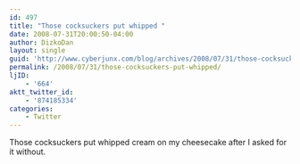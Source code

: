 ```yaml
---
id: 497
title: "Those cocksuckers put whipped "
date: 2008-07-31T20:00:50-04:00
author: DizkoDan
layout: single
guid: 'http://www.cyberjunx.com/blog/archives/2008/07/31/those-cocksuckers-put-whipped/'
permalink: /2008/07/31/those-cocksuckers-put-whipped/
ljID:
    - '664'
aktt_twitter_id:
    - '874185334'
categories:
    - Twitter
---
```


Those cocksuckers put whipped cream on my cheesecake after I asked for it without.